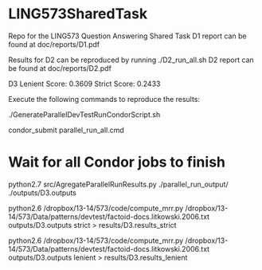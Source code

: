 LING573SharedTask
=================

Repo for the LING573 Question Answering Shared Task
D1 report can be found at doc/reports/D1.pdf

Results for D2 can be reproduced by running ./D2_run_all.sh
D2 report can be found at doc/reports/D2.pdf

D3
Lenient Score: 0.3609
Strict Score: 0.2433

Execute the following commands to reproduce the results:

./GenerateParallelDevTestRunCondorScript.sh 

condor_submit parallel_run_all.cmd

# Wait for all Condor jobs to finish

python2.7 src/AgregateParallelRunResults.py ./parallel_run_output/ ./outputs/D3.outputs 

python2.6 /dropbox/13-14/573/code/compute_mrr.py /dropbox/13-14/573/Data/patterns/devtest/factoid-docs.litkowski.2006.txt outputs/D3.outputs strict > results/D3.results_strict

python2.6 /dropbox/13-14/573/code/compute_mrr.py /dropbox/13-14/573/Data/patterns/devtest/factoid-docs.litkowski.2006.txt outputs/D3.outputs lenient > results/D3.results_lenient

